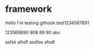 # framework
Hello I'm testing githook test1234567891

123569890
908
89
90
abc


asfsk
afsdf
asdfas
afsdf
